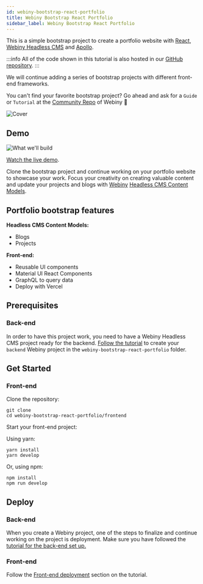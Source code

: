 ```yaml
---
id: webiny-bootstrap-react-portfolio
title: Webiny Bootstrap React Portfolio
sidebar_label: Webiny Bootstrap React Portfolio
---
```


This is a simple bootstrap project to create a portfolio website with [React](https://reactjs.org/), [Webiny Headless CMS](https://www.webiny.com/serverless-app/headless-cms) and [Apollo](https://www.apollographql.com/docs/react/).

:::info
All of the code shown in this tutorial is also hosted in our [GitHub repository](https://github.com/webiny/webiny-bootstrap-react-portfolio/).
:::

We will continue adding a series of bootstrap projects with different front-end frameworks.

You can't find your favorite bootstrap project? Go ahead and ask for a `Guide` or `Tutorial` at the [Community Repo](https://github.com/webiny/community/issues/new/choose) of Webiny 🚀

![Cover](/img/guides/webiny-bootstrap-react-portfolio.md/webiny-bootstrap-react-portfolio.png)


## Demo
![What we'll build](/img/tutorials/build-a-portfolio-webste-with-react-webiny-apollo/blogs.png)

[Watch the live demo](https://webiny-bootstrap-react-portfolio.vercel.app/).

Clone the bootstrap project and continue working on your portfolio website to showcase your work. Focus your creativity on creating valuable content and update your projects and blogs with [Webiny](webiny.com) [Headless CMS Content Models](http://docs.webiny.com/docs/webiny-apps/headless-cms/features/content-modeling).

## Portfolio bootstrap features

**Headless CMS Content Models:**
* Blogs
* Projects

**Front-end:**
- Reusable UI components
- Material UI React Components 
- GraphQL to query data
- Deploy with Vercel

## Prerequisites

### Back-end
In order to have this project work, you need to have a Webiny Headless CMS project ready for the backend.
[Follow the tutorial](http://docs.webiny.com/docs/tutorials/build-a-portfolio-website-with-react-webiny-apollo#11-webiny-headless-cms-project) to create your `backend` Webiny project in the `webiny-bootstrap-react-portfolio` folder.

## Get Started

### Front-end
Clone the repository:

```
git clone 
cd webiny-bootstrap-react-portfolio/frontend
```
Start your front-end project:

Using yarn:
```
yarn install
yarn develop
```
Or, using npm:

```
npm install
npm run develop
```

## Deploy

### Back-end

When you create a Webiny project, one of the steps to finalize and continue working on the project is deployment. Make sure you have followed the [tutorial for the back-end set up.](http://docs.webiny.com/docs/tutorials/build-a-portfolio-website-with-react-webiny-apollo#11-webiny-headless-cms-project)

### Front-end

Follow the [Front-end deployment](http://docs.webiny.com/docs/tutorials/build-a-portfolio-website-with-react-webiny-apollo#27-deployment) section on the tutorial.
